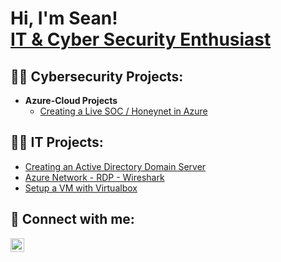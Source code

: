 <h1>Hi, I'm Sean! <br/><a href="">IT & Cyber Security Enthusiast</a>

<h2>👨‍💻 Cybersecurity Projects:</h2>

- <b>Azure-Cloud Projects</b>
  - [Creating a Live SOC / Honeynet in Azure](https://github.com/seanmarqueling/Azure-SOC-Honeynet)
 
<h2>👨‍💻 IT Projects:</h2>

- [Creating an Active Directory Domain Server](https://github.com/seanmarqueling/Active-Directory)
- [Azure Network - RDP - Wireshark](https://github.com/seanmarqueling/Azure-Networking-and-RDP)
- [Setup a VM with Virtualbox](https://github.com/seanmarqueling/Windows-os-Virtual-Box)

<h2> 🤳 Connect with me:</h2>

[<img align="left" alt="JoshMadakor | LinkedIn" width="22px" src="https://cdn.jsdelivr.net/npm/simple-icons@v3/icons/linkedin.svg" />][linkedin]

[linkedin]: https://www.linkedin.com/in/sean-marqueling-873065125/

<!--
**joshmadakor1/joshmadakor1** is a ✨ _special_ ✨ repository because its `README.md` (this file) appears on your GitHub profile.

Here are some ideas to get you started:

- 🔭 I’m currently working on ...
- 🌱 I’m currently learning ...
- 👯 I’m looking to collaborate on ...
- 🤔 I’m looking for help with ...
- 💬 Ask me about ...
- 📫 How to reach me: ...
- 😄 Pronouns: ...
- ⚡ Fun fact: ...
-->
